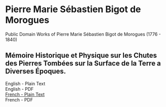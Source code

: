 # Pierre Marie Sébastien Bigot de Morogues

Public Domain Works of Pierre Marie Sébastien Bigot de Morogues (1776 - 1840)

## Mémoire Historique et Physique sur les Chutes des Pierres Tombées sur la Surface de la Terre a Diverses Époques.

English - Plain Text  
English - PDF  
[French - Plain Text](memoire-historique-et-physique-sur-les-chutes/full-text-french.md)  
French - PDF
